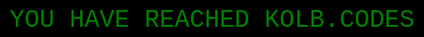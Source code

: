 <!doctype html>

<html lang="en">
<head>
  <meta charset="utf-8">
  <title>Kolb</title>
  <meta name="description" content="">
  <meta name="author" content="SitePoint">
  <link rel="stylesheet" href="css/styles.css?v=1.0">
</head>

<style>
  body {
  	background-color: black;
  	font-family: Consolas,Monaco,Lucida Console,Liberation Mono,DejaVu Sans Mono,Bitstream Vera Sans Mono,Courier New, monospace;
    font-size: 40px;
  }
  p {
  	color: green;
    text-align:center;
    margin-left:auto;
    margin-right:auto;
  }
  
</style>

<body>
  <p>YOU HAVE REACHED KOLB.CODES</p>
</body>
</html>
